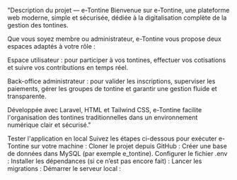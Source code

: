 "Description du projet — e-Tontine
Bienvenue sur e-Tontine, une plateforme web moderne, simple et sécurisée, dédiée à la digitalisation complète de la gestion des tontines.

Que vous soyez membre ou administrateur, e-Tontine vous propose deux espaces adaptés à votre rôle :

 Espace utilisateur : pour participer à vos tontines, effectuer vos cotisations et suivre vos contributions en temps réel.

 Back-office administrateur : pour valider les inscriptions, superviser les paiements, gérer les groupes de tontine et garantir une gestion fluide et transparente.

Développée avec Laravel, HTML et Tailwind CSS, e-Tontine facilite l'organisation des tontines traditionnelles dans un environnement numérique clair et sécurisé."

Tester l'application en local
Suivez les étapes ci-dessous pour exécuter e-Tontine sur votre machine :
Cloner le projet depuis GitHub :
Créer une base de données dans MySQL (par exemple e_tontine).
Configurer le fichier .env :
Installer les dépendances (si ce n’est pas encore fait) :
Lancer les migrations :
Démarrer le serveur local :
